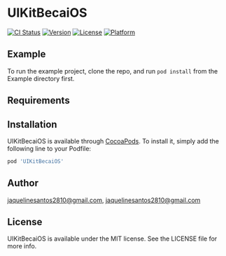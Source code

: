 # UIKitBecaiOS

[![CI Status](https://img.shields.io/travis/jaquelinesantos2810@gmail.com/UIKitBecaiOS.svg?style=flat)](https://travis-ci.org/jaquelinesantos2810@gmail.com/UIKitBecaiOS)
[![Version](https://img.shields.io/cocoapods/v/UIKitBecaiOS.svg?style=flat)](https://cocoapods.org/pods/UIKitBecaiOS)
[![License](https://img.shields.io/cocoapods/l/UIKitBecaiOS.svg?style=flat)](https://cocoapods.org/pods/UIKitBecaiOS)
[![Platform](https://img.shields.io/cocoapods/p/UIKitBecaiOS.svg?style=flat)](https://cocoapods.org/pods/UIKitBecaiOS)

## Example

To run the example project, clone the repo, and run `pod install` from the Example directory first.

## Requirements

## Installation

UIKitBecaiOS is available through [CocoaPods](https://cocoapods.org). To install
it, simply add the following line to your Podfile:

```ruby
pod 'UIKitBecaiOS'
```

## Author

jaquelinesantos2810@gmail.com, jaquelinesantos2810@gmail.com

## License

UIKitBecaiOS is available under the MIT license. See the LICENSE file for more info.
